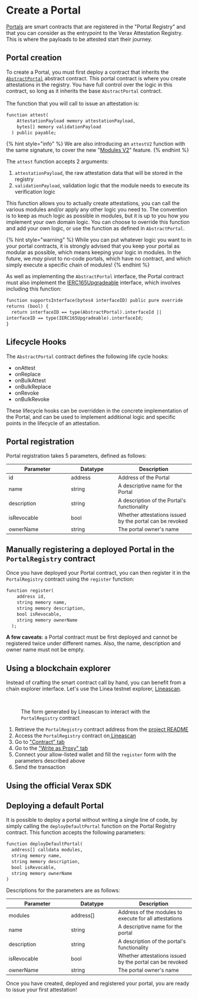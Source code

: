 # Create a Portal

[Portals](../../core-concepts/portals.md) are smart contracts that are registered in the "Portal Registry" and that you can consider as the entrypoint to the Verax Attestation Registry. This is where the payloads to be attested start their journey.

## Portal creation

To create a Portal, you must first deploy a contract that inherits the [`AbstractPortal`](https://github.com/Consensys/linea-attestation-registry/blob/cd8f14463d5e96718b021bb3f66a9467e7c0ea3a/src/interface/AbstractPortal.sol) abstract contract. This portal contract is where you create attestations in the registry. You have full control over the logic in this contract, so long as it inherits the base `AbstractPortal` contract.\
\
The function that you will call to issue an attestation is:

```solidity
function attest(
    AttestationPayload memory attestationPayload,
    bytes[] memory validationPayload
  ) public payable;
```

{% hint style="info" %}
We are also introducing an `attestV2` function with the same signature, to cover the new "[Modules V2](https://github.com/Consensys/linea-attestation-registry/pull/562)" feature.
{% endhint %}

The `attest` function accepts 2 arguments:

1. `attestationPayload`, the raw attestation data that will be stored in the registry
2. `validationPayload`, validation logic that the module needs to execute its verification logic

This function allows you to actually create attestations, you can call the various modules and/or apply any other logic you need to. The convention is to keep as much logic as possible in modules, but it is up to you how you implement your own domain logic. You can choose to override this function and add your own logic, or use the function as defined in `AbstractPortal`.

{% hint style="warning" %}
While you can put whatever logic you want to in your portal contracts, it is strongly advised that you keep your portal as modular as possible, which means keeping your logic in modules. In the future, we _may_ pivot to no-code portals, which have no contract, and which simply execute a specific chain of modules!
{% endhint %}

As well as implementing the `AbstractPortal` interface, the Portal contract must also implement the [IERC165Upgradeable](https://github.com/OpenZeppelin/openzeppelin-contracts-upgradeable/blob/master/contracts/utils/introspection/IERC165Upgradeable.sol) interface, which involves including this function:

```solidity
function supportsInterface(bytes4 interfaceID) public pure override returns (bool) {
  return interfaceID == type(AbstractPortal).interfaceId || interfaceID == type(IERC165Upgradeable).interfaceId;
}
```

## Lifecycle Hooks

The `AbstractPortal` contract defines the following life cycle hooks:

* onAttest
* onReplace
* onBulkAttest
* onBulkReplace
* onRevoke
* onBulkRevoke

These lifecycle hooks can be overridden in the concrete implementation of the Portal, and can be used to implement additional logic and specific points in the lifecycle of an attestation.

## Portal registration

Portal registration takes 5 parameters, defined as follows:

<table><thead><tr><th width="155.08201438848917">Parameter</th><th width="114">Datatype</th><th>Description</th></tr></thead><tbody><tr><td>id</td><td>address</td><td>Address of the Portal</td></tr><tr><td>name</td><td>string</td><td>A descriptive name for the Portal</td></tr><tr><td>description</td><td>string</td><td>A description of the Portal's functionality</td></tr><tr><td>isRevocable</td><td>bool</td><td>Whether attestations issued by the portal can be revoked</td></tr><tr><td>ownerName</td><td>string</td><td>The portal owner's name</td></tr></tbody></table>

## Manually registering a deployed Portal in the `PortalRegistry` contract

Once you have deployed your Portal contract, you can then register it in the `PortalRegistry` contract using the `register` function:

```solidity
function register(
    address id,
    string memory name,
    string memory description,
    bool isRevocable,
    string memory ownerName
  );
```

**A few caveats**: a Portal contract must be first deployed and cannot be registered twice under different names. Also, the name, description and owner name must not be empty.

## Using a blockchain explorer

Instead of crafting the smart contract call by hand, you can benefit from a chain explorer interface. Let's use the Linea testnet explorer, [Lineascan](https://goerli.lineascan.build/).

<figure><img src="../../.gitbook/assets/Capture d’écran 2024-04-10 à 10.52.14.png" alt=""><figcaption><p>The form generated by Lineascan to interact with the <code>PortalRegistry</code> contract</p></figcaption></figure>

1. Retrieve the `PortalRegistry` contract address from the [project README](https://github.com/Consensys/linea-attestation-registry?tab=readme-ov-file#contracts-addresses)
2. Access the `PortalRegistry` contract on[ ](https://goerli.lineascan.build/address/0x1a20b2CFA134686306436D2c9f778D7eC6c43A43#writeProxyContract)[Lineascan](https://goerli.lineascan.build/address/0x506f88a5Ca8D5F001f2909b029738A40042e42a6)
3. Go to ["Contract" tab](https://goerli.lineascan.build/address/0x506f88a5Ca8D5F001f2909b029738A40042e42a6#code)
4. Go to the ["Write as Proxy" tab](https://goerli.lineascan.build/address/0x506f88a5Ca8D5F001f2909b029738A40042e42a6#writeProxyContract)
5. Connect your allow-listed wallet and fill the `register` form with the parameters described above
6. Send the transaction

## Using the official Verax SDK



## Deploying a default Portal

It is possible to deploy a portal without writing a single line of code, by simply calling the `deployDefaultPortal` function on the Portal Registry contract. This function accepts the following parameters:

```solidity
function deployDefaultPortal(
  address[] calldata modules,
  string memory name,
  string memory description,
  bool isRevocable,
  string memory ownerName
)
```

Descriptions for the parameters are as follows:

<table><thead><tr><th width="155.08201438848917">Parameter</th><th width="114">Datatype</th><th>Description</th></tr></thead><tbody><tr><td>modules</td><td>address[]</td><td>Address of the modules to execute for all attestations</td></tr><tr><td>name</td><td>string</td><td>A descriptive name for the portal</td></tr><tr><td>description</td><td>string</td><td>A description of the portal's functionality</td></tr><tr><td>isRevocable</td><td>bool</td><td>Whether attestations issued by the portal can be revoked</td></tr><tr><td>ownerName</td><td>string</td><td>The portal owner's name</td></tr></tbody></table>

Once you have created, deployed and registered your portal, you are ready to issue your first attestation!
